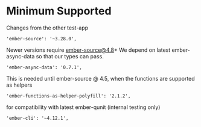 # Minimum Supported

Changes from the other test-app

```
'ember-source': '~3.28.0',
```
Newer versions require ember-source@4.8+
We depend on latest ember-async-data
so that our types can pass.
```
'ember-async-data': '0.7.1',
```
This is needed until ember-source @ 4.5,
when the functions are supported as helpers
```
'ember-functions-as-helper-polyfill': '2.1.2',
```
for compatibility with latest ember-qunit
(internal testing only)
```
'ember-cli': '~4.12.1',
```
